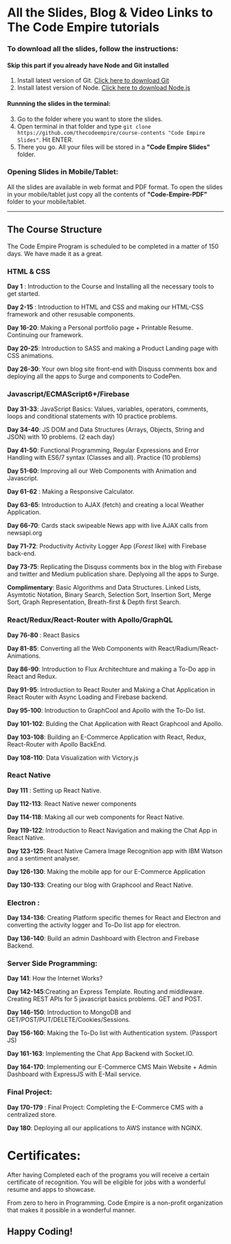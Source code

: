 # All the Slides, Blog & Video Links to **The Code Empire** tutorials 

### To download all the slides, follow the instructions:

#### Skip this part if you already have Node and Git installed
1. Install latest version of Git. [Click here to download Git](https://git-scm.com/downloads)
2. Install latest version of Node. [Click here to download Node.js](https://nodejs.org/en/download/current/)

#### Runnning the slides in the terminal:

3. Go to the folder where you want to store the slides.
4. Open terminal in that folder and type `git clone https://github.com/thecodeempire/course-contents "Code Empire Slides"`. Hit ENTER.
5. There you go. All your files will be stored in a **"Code Empire Slides"** folder. 

### Opening Slides in Mobile/Tablet:
All the slides are available in web format and PDF format. To open the slides in your mobile/tablet just copy all the contents of **"Code-Empire-PDF"** folder to your mobile/tablet.

---

## The Course Structure

The Code Empire Program is scheduled to be completed in a matter of 150 days. We have made it as a great.

### HTML & CSS

**Day 1** : Introduction to the Course and Installing all the necessary tools to get started.

**Day 2-15** : Introduction to HTML and CSS and making our HTML-CSS framework and other resusable components.

**Day 16-20**: Making a Personal portfolio page + Printable Resume. Continuing our framework.

**Day 20-25**: Introduction to SASS and making a Product Landing page with CSS animations.

**Day 26-30**: Your own blog site front-end with Disquss comments box and deploying all the apps to Surge and components to CodePen.

### Javascript/ECMAScript6+/Firebase

**Day 31-33**: JavaScript Basics: Values, variables, operators, comments, loops and conditional statements with 10 practice problems.

**Day 34-40**: JS DOM and Data Structures (Arrays, Objects, String and JSON) with 10 problems. (2 each day)

**Day 41-50**: Functional Programming, Regular Expressions and Error Handling with ES6/7 syntax (Classes and all). Practice (10 problems)

**Day 51-60**: Improving all our Web Components with Animation and Javascript. 

**Day 61-62** : Making a Responsive Calculator.

**Day 63-65**: Introduction to AJAX (fetch) and creating a local Weather Application.

**Day 66-70**: Cards stack swipeable News app with live AJAX calls from newsapi.org

**Day 71-72**: Productivity Activity Logger App (*Forest* like) with Firebase back-end.

**Day 73-75**: Replicating the Disquss comments box in the blog with Firebase and twitter and Medium publication share. Deplyoing all the apps to Surge.

**Complimentary**: Basic Algorithms and Data Structures. Linked Lists, Asymtotic Notation, Binary Search, Selection Sort, Insertion Sort, Merge Sort, Graph Representation, Breath-first & Depth first Search.


### React/Redux/React-Router with Apollo/GraphQL

**Day 76-80** : React Basics

**Day 81-85**: Converting all the Web Components with React/Radium/React-Animations.

**Day 86-90**: Introduction to Flux Architechture and making a To-Do app in React and Redux.

**Day 91-95**: Introduction to React Router and Making a Chat Application in React Router with Async Loading and Firebase backend.

**Day 95-100**: Introduction to GraphCool and Apollo with the To-Do list.

**Day 101-102**: Bulding the Chat Application with React Graphcool and Apollo.

**Day 103-108**: Building an E-Commerce Application with React, Redux, React-Router with Apollo BackEnd.

**Day 108-110**: Data Visualization with Victory.js


### React Native

**Day 111** : Setting up React Native.

**Day 112-113**: React Native newer components

**Day 114-118**: Making all our web components for React Native.

**Day 119-122**: Introduction to React Navigation and making the Chat App in React Native.

**Day 123-125**: React Native Camera Image Recognition app with IBM Watson and a sentiment analyser.

**Day 126-130**: Making the mobile app for our E-Commerce Application

**Day 130-133**: Creating our blog with Graphcool and React Native.

### Electron :

**Day 134-136**: Creating Platform specific themes for React and Electron and converting the activity logger and To-Do list app for electron.

**Day 136-140**: Build an admin Dashboard with Electron and Firebase Backend.

### Server Side Programming:

**Day 141**: How the Internet Works?

**Day 142-145**:Creating an Express Template. Routing and middleware. Creating REST APIs for 5 javascript basics problems. GET and POST.

**Day 146-150**: Introduction to MongoDB and GET/POST/PUT/DELETE/Cookies/Sessions.

**Day 156-160**: Making the To-Do list with Authentication system. (Passport JS)

**Day 161-163**: Implementing the Chat App Backend with Socket.IO.

**Day 164-170**: Implementing our E-Commerce CMS Main Website + Admin Dashboard with ExpressJS with E-Mail service.


### Final Project:

**Day 170-179** : Final Project: Completing the E-Commerce CMS with a centralized store.

**Day 180**: Deploying all our applications to AWS instance with NGINX.  


# Certificates:

After having Completed each of the programs you will receive a certain certificate of recognition. You will be eligible for jobs with a wonderful resume and apps to showcase.

From zero to hero in Programming. Code Empire is a non-profit organization that makes it possible in a wonderful manner.

## Happy Coding!




